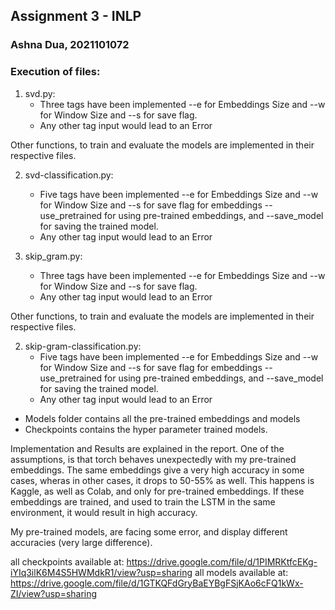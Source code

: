 ## Assignment 3 - INLP
### Ashna Dua, 2021101072

### Execution of files:
1. svd.py:
    - Three tags have been implemented --e for Embeddings Size and --w for Window Size and --s for save flag.
    - Any other tag input would lead to an Error

Other functions, to train and evaluate the models are implemented in their respective files.

2. svd-classification.py:
    - Five tags have been implemented --e for Embeddings Size and --w for Window Size and --s for save flag for embeddings --use_pretrained for using pre-trained embeddings, and --save_model for saving the trained model.
    - Any other tag input would lead to an Error

1. skip_gram.py:
    - Three tags have been implemented --e for Embeddings Size and --w for Window Size and --s for save flag.
    - Any other tag input would lead to an Error

Other functions, to train and evaluate the models are implemented in their respective files.

2. skip-gram-classification.py:
    - Five tags have been implemented --e for Embeddings Size and --w for Window Size and --s for save flag for embeddings --use_pretrained for using pre-trained embeddings, and --save_model for saving the trained model.
    - Any other tag input would lead to an Error

- Models folder contains all the pre-trained embeddings and models
- Checkpoints contains the hyper parameter trained models.


Implementation and Results are explained in the report.
One of the assumptions, is that torch behaves unexpectedly with my pre-trained embeddings. The same embeddings give a very high accuracy in some cases, wheras in other cases, it drops to 50-55% as well. This happens is Kaggle, as well as Colab, and only for pre-trained embeddings. If these embeddings are trained, and used to train the LSTM in the same environment, it would result in high accuracy.

My pre-trained models, are facing some error, and display different accuracies (very large difference).

all checkpoints available at:  https://drive.google.com/file/d/1PIMRKtfcEKg-iYIq3ilK6M4S5HWMdkR1/view?usp=sharing
all models available at: https://drive.google.com/file/d/1GTKQFdGryBaEYBgFSjKAo6cFQ1kWx-ZI/view?usp=sharing